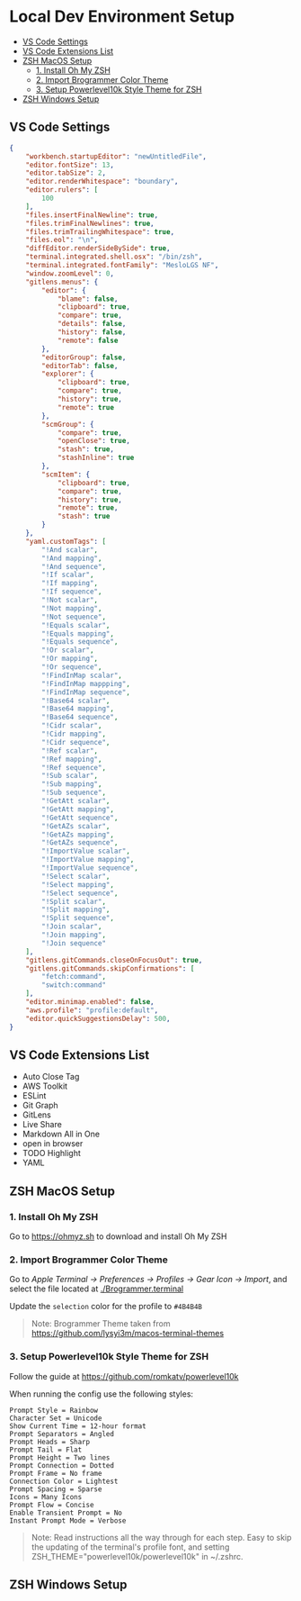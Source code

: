 
# Local Dev Environment Setup <!-- omit in toc -->

- [VS Code Settings](#vs-code-settings)
- [VS Code Extensions List](#vs-code-extensions-list)
- [ZSH MacOS Setup](#zsh-macos-setup)
  - [1. Install Oh My ZSH](#1-install-oh-my-zsh)
  - [2. Import Brogrammer Color Theme](#2-import-brogrammer-color-theme)
  - [3. Setup Powerlevel10k Style Theme for ZSH](#3-setup-powerlevel10k-style-theme-for-zsh)
- [ZSH Windows Setup](#zsh-windows-setup)

## VS Code Settings
```json
{
    "workbench.startupEditor": "newUntitledFile",
    "editor.fontSize": 13,
    "editor.tabSize": 2,
    "editor.renderWhitespace": "boundary",
    "editor.rulers": [
        100
    ],
    "files.insertFinalNewline": true,
    "files.trimFinalNewlines": true,
    "files.trimTrailingWhitespace": true,
    "files.eol": "\n",
    "diffEditor.renderSideBySide": true,
    "terminal.integrated.shell.osx": "/bin/zsh",
    "terminal.integrated.fontFamily": "MesloLGS NF",
    "window.zoomLevel": 0,
    "gitlens.menus": {
        "editor": {
            "blame": false,
            "clipboard": true,
            "compare": true,
            "details": false,
            "history": false,
            "remote": false
        },
        "editorGroup": false,
        "editorTab": false,
        "explorer": {
            "clipboard": true,
            "compare": true,
            "history": true,
            "remote": true
        },
        "scmGroup": {
            "compare": true,
            "openClose": true,
            "stash": true,
            "stashInline": true
        },
        "scmItem": {
            "clipboard": true,
            "compare": true,
            "history": true,
            "remote": true,
            "stash": true
        }
    },
    "yaml.customTags": [
        "!And scalar",
        "!And mapping",
        "!And sequence",
        "!If scalar",
        "!If mapping",
        "!If sequence",
        "!Not scalar",
        "!Not mapping",
        "!Not sequence",
        "!Equals scalar",
        "!Equals mapping",
        "!Equals sequence",
        "!Or scalar",
        "!Or mapping",
        "!Or sequence",
        "!FindInMap scalar",
        "!FindInMap mappping",
        "!FindInMap sequence",
        "!Base64 scalar",
        "!Base64 mapping",
        "!Base64 sequence",
        "!Cidr scalar",
        "!Cidr mapping",
        "!Cidr sequence",
        "!Ref scalar",
        "!Ref mapping",
        "!Ref sequence",
        "!Sub scalar",
        "!Sub mapping",
        "!Sub sequence",
        "!GetAtt scalar",
        "!GetAtt mapping",
        "!GetAtt sequence",
        "!GetAZs scalar",
        "!GetAZs mapping",
        "!GetAZs sequence",
        "!ImportValue scalar",
        "!ImportValue mapping",
        "!ImportValue sequence",
        "!Select scalar",
        "!Select mapping",
        "!Select sequence",
        "!Split scalar",
        "!Split mapping",
        "!Split sequence",
        "!Join scalar",
        "!Join mapping",
        "!Join sequence"
    ],
    "gitlens.gitCommands.closeOnFocusOut": true,
    "gitlens.gitCommands.skipConfirmations": [
        "fetch:command",
        "switch:command"
    ],
    "editor.minimap.enabled": false,
    "aws.profile": "profile:default",
    "editor.quickSuggestionsDelay": 500,
}
```

## VS Code Extensions List
* Auto Close Tag
* AWS Toolkit
* ESLint
* Git Graph
* GitLens
* Live Share
* Markdown All in One
* open in browser
* TODO Highlight
* YAML

## ZSH MacOS Setup

### 1. Install Oh My ZSH

Go to https://ohmyz.sh to download and install Oh My ZSH

### 2. Import Brogrammer Color Theme

Go to *Apple Terminal → Preferences → Profiles → Gear Icon → Import*, and select the file located at [./Brogrammer.terminal](./Brogrammer.terminal)

Update the `selection` color for the profile to `#4B4B4B`

>Note: Brogrammer Theme taken from https://github.com/lysyi3m/macos-terminal-themes

### 3. Setup Powerlevel10k Style Theme for ZSH

Follow the guide at https://github.com/romkatv/powerlevel10k

When running the config use the following styles:
```
Prompt Style = Rainbow
Character Set = Unicode
Show Current Time = 12-hour format
Prompt Separators = Angled
Prompt Heads = Sharp
Prompt Tail = Flat
Prompt Height = Two lines
Prompt Connection = Dotted
Prompt Frame = No frame
Connection Color = Lightest
Prompt Spacing = Sparse
Icons = Many Icons
Prompt Flow = Concise
Enable Transient Prompt = No
Instant Prompt Mode = Verbose
```

>Note: Read instructions all the way through for each step. Easy to skip the updating of the terminal's profile font, and setting ZSH_THEME="powerlevel10k/powerlevel10k" in ~/.zshrc.

## ZSH Windows Setup

